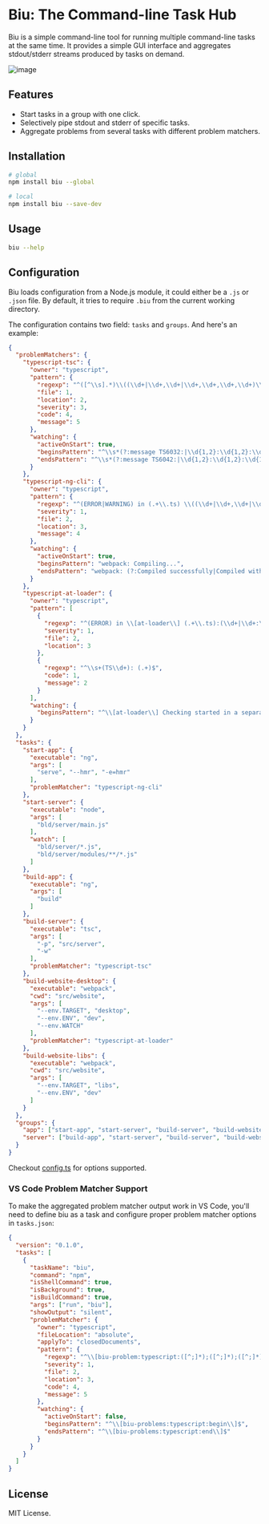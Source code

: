 # Biu: The Command-line Task Hub

Biu is a simple command-line tool for running multiple command-line tasks at the same time. It provides a simple GUI interface and aggregates stdout/stderr streams produced by tasks on demand.

![image](https://cloud.githubusercontent.com/assets/970430/26506654/fcafead6-427f-11e7-946c-4090bf8117d9.png)

## Features

- Start tasks in a group with one click.
- Selectively pipe stdout and stderr of specific tasks.
- Aggregate problems from several tasks with different problem matchers.

## Installation

```sh
# global
npm install biu --global

# local
npm install biu --save-dev
```

## Usage

```sh
biu --help
```

## Configuration

Biu loads configuration from a Node.js module, it could either be a `.js` or `.json` file. By default, it tries to require `.biu` from the current working directory.

The configuration contains two field: `tasks` and `groups`. And here's an example:

```json
{
  "problemMatchers": {
    "typescript-tsc": {
      "owner": "typescript",
      "pattern": {
        "regexp": "^([^\\s].*)\\((\\d+|\\d+,\\d+|\\d+,\\d+,\\d+,\\d+)\\):\\s+(error|warning|info)\\s+(TS\\d+)\\s*:\\s*(.*)$",
        "file": 1,
        "location": 2,
        "severity": 3,
        "code": 4,
        "message": 5
      },
      "watching": {
        "activeOnStart": true,
        "beginsPattern": "^\\s*(?:message TS6032:|\\d{1,2}:\\d{1,2}:\\d{1,2}(?: AM| PM)? -) File change detected\\. Starting incremental compilation\\.\\.\\.",
        "endsPattern": "^\\s*(?:message TS6042:|\\d{1,2}:\\d{1,2}:\\d{1,2}(?: AM| PM)? -) Compilation complete\\. Watching for file changes\\."
      }
    },
    "typescript-ng-cli": {
      "owner": "typescript",
      "pattern": {
        "regexp": "^(ERROR|WARNING) in (.+\\.ts) \\((\\d+|\\d+,\\d+|\\d+,\\d+,\\d+,\\d+)\\): (.+)$",
        "severity": 1,
        "file": 2,
        "location": 3,
        "message": 4
      },
      "watching": {
        "activeOnStart": true,
        "beginsPattern": "webpack: Compiling...",
        "endsPattern": "webpack: (?:Compiled successfully|Compiled with warnings|Failed to compile)."
      }
    },
    "typescript-at-loader": {
      "owner": "typescript",
      "pattern": [
        {
          "regexp": "^(ERROR) in \\[at-loader\\] (.+\\.ts):(\\d+|\\d+:\\d+)\\s*$",
          "severity": 1,
          "file": 2,
          "location": 3
        },
        {
          "regexp": "^\\s+(TS\\d+): (.+)$",
          "code": 1,
          "message": 2
        }
      ],
      "watching": {
        "beginsPattern": "^\\[at-loader\\] Checking started in a separate process\\.\\.\\.$"
      }
    }
  },
  "tasks": {
    "start-app": {
      "executable": "ng",
      "args": [
        "serve", "--hmr", "-e=hmr"
      ],
      "problemMatcher": "typescript-ng-cli"
    },
    "start-server": {
      "executable": "node",
      "args": [
        "bld/server/main.js"
      ],
      "watch": [
        "bld/server/*.js",
        "bld/server/modules/**/*.js"
      ]
    },
    "build-app": {
      "executable": "ng",
      "args": [
        "build"
      ]
    },
    "build-server": {
      "executable": "tsc",
      "args": [
        "-p", "src/server",
        "-w"
      ],
      "problemMatcher": "typescript-tsc"
    },
    "build-website-desktop": {
      "executable": "webpack",
      "cwd": "src/website",
      "args": [
        "--env.TARGET", "desktop",
        "--env.ENV", "dev",
        "--env.WATCH"
      ],
      "problemMatcher": "typescript-at-loader"
    },
    "build-website-libs": {
      "executable": "webpack",
      "cwd": "src/website",
      "args": [
        "--env.TARGET", "libs",
        "--env.ENV", "dev"
      ]
    }
  },
  "groups": {
    "app": ["start-app", "start-server", "build-server", "build-website-desktop"],
    "server": ["build-app", "start-server", "build-server", "build-website-desktop"]
  }
}
```

Checkout [config.ts](src/core/config.ts) for options supported.

### VS Code Problem Matcher Support

To make the aggregated problem matcher output work in VS Code, you'll need to define biu as a task and configure proper problem matcher options in `tasks.json`:

```json
{
  "version": "0.1.0",
  "tasks": [
    {
      "taskName": "biu",
      "command": "npm",
      "isShellCommand": true,
      "isBackground": true,
      "isBuildCommand": true,
      "args": ["run", "biu"],
      "showOutput": "silent",
      "problemMatcher": {
        "owner": "typescript",
        "fileLocation": "absolute",
        "applyTo": "closedDocuments",
        "pattern": {
          "regexp": "^\\[biu-problem:typescript:([^;]*);([^;]*);([^;]*);([^;]*);(.*)\\]$",
          "severity": 1,
          "file": 2,
          "location": 3,
          "code": 4,
          "message": 5
        },
        "watching": {
          "activeOnStart": false,
          "beginsPattern": "^\\[biu-problems:typescript:begin\\]$",
          "endsPattern": "^\\[biu-problems:typescript:end\\]$"
        }
      }
    }
  ]
}
```

## License

MIT License.
